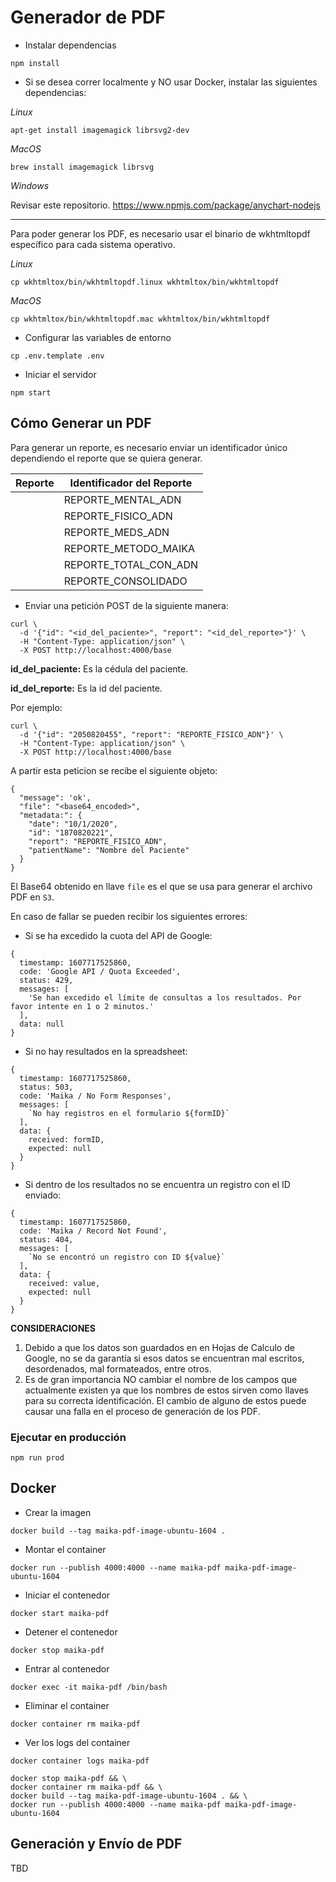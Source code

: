# Generador de PDF

- Instalar dependencias

```
npm install
```

- Si se desea correr localmente y NO usar Docker, instalar las siguientes dependencias:

_Linux_

```
apt-get install imagemagick librsvg2-dev
```

_MacOS_

```
brew install imagemagick librsvg
```

_Windows_

Revisar este repositorio.
https://www.npmjs.com/package/anychart-nodejs

---

Para poder generar los PDF, es necesario usar el binario de wkhtmltopdf específico para cada sistema operativo.

_Linux_

```
cp wkhtmltox/bin/wkhtmltopdf.linux wkhtmltox/bin/wkhtmltopdf
```

_MacOS_

```
cp wkhtmltox/bin/wkhtmltopdf.mac wkhtmltox/bin/wkhtmltopdf
```

- Configurar las variables de entorno

```
cp .env.template .env
```

- Iniciar el servidor

```
npm start
```

## Cómo Generar un PDF

Para generar un reporte, es necesario enviar un identificador único dependiendo el reporte que se quiera generar.

| Reporte | Identificador del Reporte |
| ------- | ------------------------- |
|         | REPORTE_MENTAL_ADN        |
|         | REPORTE_FISICO_ADN        |
|         | REPORTE_MEDS_ADN          |
|         | REPORTE_METODO_MAIKA      |
|         | REPORTE_TOTAL_CON_ADN     |
|         | REPORTE_CONSOLIDADO       |

- Enviar una petición POST de la siguiente manera:

```
curl \
  -d '{"id": "<id_del_paciente>", "report": "<id_del_reporte>"}' \
  -H "Content-Type: application/json" \
  -X POST http://localhost:4000/base
```

**id_del_paciente:** Es la cédula del paciente.

**id_del_reporte:** Es la id del paciente.

Por ejemplo:

```
curl \
  -d '{"id": "2050820455", "report": "REPORTE_FISICO_ADN"}' \
  -H "Content-Type: application/json" \
  -X POST http://localhost:4000/base
```

A partir esta peticion se recibe el siguiente objeto:

```
{
  "message": 'ok',
  "file": "<base64_encoded>",
  "metadata:": {
    "date": "10/1/2020",
    "id": "1870820221",
    "report": "REPORTE_FISICO_ADN",
    "patientName": "Nombre del Paciente"
  }
}
```

El Base64 obtenido en llave `file` es el que se usa para generar el archivo PDF en `S3`.

En caso de fallar se pueden recibir los siguientes errores:

- Si se ha excedido la cuota del API de Google:

```
{
  timestamp: 1607717525860,
  code: 'Google API / Quota Exceeded',
  status: 429,
  messages: [
    'Se han excedido el límite de consultas a los resultados. Por favor intente en 1 o 2 minutos.'
  ],
  data: null
}
```

- Si no hay resultados en la spreadsheet:

```
{
  timestamp: 1607717525860,
  status: 503,
  code: 'Maika / No Form Responses',
  messages: [
    `No hay registros en el formulario ${formID}`
  ],
  data: {
    received: formID,
    expected: null
  }
}
```

- Si dentro de los resultados no se encuentra un registro con el ID enviado:

```
{
  timestamp: 1607717525860,
  code: 'Maika / Record Not Found',
  status: 404,
  messages: [
    `No se encontró un registro con ID ${value}`
  ],
  data: {
    received: value,
    expected: null
  }
}
```

**CONSIDERACIONES**

1. Debido a que los datos son guardados en en Hojas de Calculo de Google, no se da garantía si esos datos se encuentran mal escritos, desordenados, mal formateados, entre otros.
2. Es de gran importancia NO cambiar el nombre de los campos que actualmente existen ya que los nombres de estos sirven como llaves para su correcta identificación. El cambio de alguno de estos puede causar una falla en el proceso de generación de los PDF.

### Ejecutar en producción

```
npm run prod
```

## Docker

- Crear la imagen

```
docker build --tag maika-pdf-image-ubuntu-1604 .
```

- Montar el container

```
docker run --publish 4000:4000 --name maika-pdf maika-pdf-image-ubuntu-1604
```

- Iniciar el contenedor

```
docker start maika-pdf
```

- Detener el contenedor

```
docker stop maika-pdf
```

- Entrar al contenedor

```
docker exec -it maika-pdf /bin/bash
```

- Eliminar el container

```
docker container rm maika-pdf
```

- Ver los logs del container

```
docker container logs maika-pdf
```

```
docker stop maika-pdf && \
docker container rm maika-pdf && \
docker build --tag maika-pdf-image-ubuntu-1604 . && \
docker run --publish 4000:4000 --name maika-pdf maika-pdf-image-ubuntu-1604
```

## Generación y Envío de PDF

TBD
